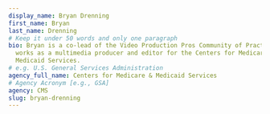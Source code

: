 ```yaml
---
display_name: Bryan Drenning
first_name: Bryan
last_name: Drenning
# Keep it under 50 words and only one paragraph
bio: Bryan is a co-lead of the Video Production Pros Community of Practice. He
  works as a multimedia producer and editor for the Centers for Medicare &
  Medicaid Services.
# e.g. U.S. General Services Administration
agency_full_name: Centers for Medicare & Medicaid Services
# Agency Acronym [e.g., GSA]
agency: CMS
slug: bryan-drenning
---
```

